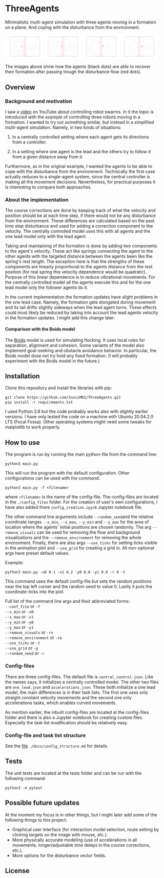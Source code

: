 

# ThreeAgents
Minimalistic multi-agent simulation with three agents moving in a formation on a plane. And coping with the disturbance from the environment.
<p align="middle">
  <img src="./pics/frame_1st.png" width="24%" />
  <img src="./pics/frame_2nd.png" width="24%" />
  <img src="./pics/frame_3rd.png" width="24%" />
  <img src="./pics/frame_4th.png" width="24%" />
</p>
The images above show how the agents (black dots) are able to recover their formation after passing trough the disturbance flow (red dots).

## Overview
### Background and motivation
I saw a [video](https://www.youtube.com/watch?v=stzQNjtDg0g) on YouTube about controlling robot swarms. In it the topic is introduced with the example of controlling three robots moving in a formation. I wanted to try out something similar, but instead in a simplified multi-agent simulation. Namely, in two kinds of situations:

1. In a centrally controlled setting where each agent gets its directions from a controller.

2. In a setting where one agent is the lead and the others try to follow it from a given distance away from it.

Furthermore, as in the original example, I wanted the agents to be able to cope with the disturbance from the environment. Technically the first case actually reduces to a single-agent system, since the central controller is making all the movement decisions. Nevertheless, for practical purposes it is interesting to compare both approaches.

### About the implementation
The course corrections are done by keeping track of what the velocity and position should be at each time step, if there would not be any disturbance from the environment. These differences are calculated based on the past time step disturbance and used for adding a correction component to the velocity. The centrally controlled model uses this with all agents
and the one lead model only with the lead agent.

Taking and maintaining of the formation is done by adding two components to the agent's velocity. These act like springs connecting the agent to the other agents with the targeted distance between the agents been like the spring's rest length. The exception here is that the strengths of these components are linearly proportional to the agents distance from the rest position (for real spring this velocity dependence would be quadratic). Purpose of this linear dependence is to reduce vibrational movements. For the centrally controlled model all the agents execute this and for the one lead model only the follower agents do it.

In the current implementation the formation updates have slight problems in the one lead case. Namely, the formation gets elongated during movement and its tail drifts slightly sideways when the lead agent turns. These effects could most likely be reduced by taking into account the lead agents velocity in the formation updates. I might add this change later.

#### Comparison with the Boids model
The [Boids](https://www.red3d.com/cwr/boids/) model is used for simulating flocking. It uses local rules for separation, alignment and cohesion. Some variants of the model also implement goal-seeking and obstacle avoidance behavior. In particular, the Boids model dose not try hold any fixed formation. (I will probably experiment with the Boids model in the future.)

## Installation
Clone this repository and install the libraries with pip:
```
git clone https://github.com/JussiM01/ThreeAgents.git
pip install -r requirements.txt
```
I used Python 3.8 but the code probably works also with slightly earlier versions. I have only tested the code on a machine with Ubuntu 20.04.2.0 LTS (Focal Fossa). Other operating systems might need some tweaks for matplotlib to work properly.

## How to use
The program is run by running the main python-file from the command line:
```
python3 main.py
```
This will run the program with the default configuration. Other configurations can be used with the command:
```
python3 main.py -f <filename>
```
where ```<filename>``` is the name of the config-file. The config-files are located in the ```./config_files``` folder.
For the creation of user's own configurations, I have also added there ```config_creation.ipynb``` Jupyter notebook file.

The other command line arguments include ```--random_seed```and the relative coordinate ranges ```--x_min```, ```--x_max```, ```--y_min``` and ```--y_max```  for the area of location where the agents'
initial positions are chosen randomly. The arg ```--remove_visuals``` can be used for removing the flow and background visualizations and the  ```--remove_environment``` for removing the whole environment. Finally, there are also args ```--use_ticks``` for setting ticks visible in the animation plot and ```--use_grid``` for creating a grid in. All
non-optional args have preset default values.

Example:
```
python3 main.py -x0 0.1 -x1 0.2 -y0 0.8 -y1 0.9 -r 0 -t
```
This command uses the default config-file but sets the random positions near the top left corner and the random seed to value 0. Lastly it puts the coordinate-ticks into the plot.

Full list of the command line args and their abbreviated forms:  
```--conf_file``` or ```-f```  
```--x_min``` or ```-x0```  
```--x_max``` or ```-x1```  
```--y_min``` or ```-y0```  
```--y_max``` or ```-y1```  
```--remove_visuals``` or ```-rv```  
```--remove_environment``` or ```-re```  
```--use_ticks``` or ```-t```  
```--use_grid``` or ```-g```  
```--random_seed``` or ```-r```

### Config-files
There are three config-files. The default file is ```central_control.json```. Like the names says, it initializes a centrally controlled model. The other two files are ```one_lead.json``` and ```accelerations.json```. These both initialize a one lead model, the main differences is in their task lists. The first one uses only straight constant velocity movements and the second one only accelerations tasks, which enables curved movements.

As mention earlier, the inbuilt config-files are located at the config-files folder and there is also a Jupyter notebook for creating custom files. Especially the task list modification should be relatively easy.

### Config-file and task list structure

See the [file](./docs/config_structure.md) ```./docs/config_structure.md``` for details.

## Tests
The unit tests are located at the tests folder and can be run with the following command:
```
python3 -m pytest
```

## Possible future updates
At the moment my focus is in other things, but I might later add some of the following things to this project:

- Graphical user interface (for interaction model selection, route setting by clicking targets on the image with mouse, etc.).
- More physically accurate modeling (use of accelerations in all movements, longer/adjustable time delays in the course corrections, etc.).
- More options for the disturbance vector fields.

## License
